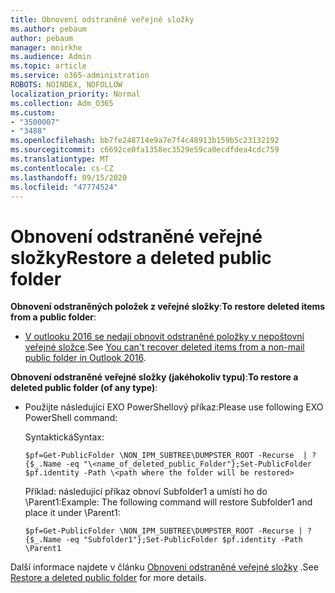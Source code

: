 ```yaml
---
title: Obnovení odstraněné veřejné složky
ms.author: pebaum
author: pebaum
manager: mnirkhe
ms.audience: Admin
ms.topic: article
ms.service: o365-administration
ROBOTS: NOINDEX, NOFOLLOW
localization_priority: Normal
ms.collection: Adm_O365
ms.custom:
- "3500007"
- "3488"
ms.openlocfilehash: bb7fe248714e9a7e7f4c48913b159b5c23132192
ms.sourcegitcommit: c6692ce0fa1358ec3529e59ca0ecdfdea4cdc759
ms.translationtype: MT
ms.contentlocale: cs-CZ
ms.lasthandoff: 09/15/2020
ms.locfileid: "47774524"
---
```

# <a name="restore-a-deleted-public-folder"></a><span data-ttu-id="299df-102">Obnovení odstraněné veřejné složky</span><span class="sxs-lookup"><span data-stu-id="299df-102">Restore a deleted public folder</span></span>

<span data-ttu-id="299df-103">**Obnovení odstraněných položek z veřejné složky**:</span><span class="sxs-lookup"><span data-stu-id="299df-103">**To restore deleted items from a public folder**:</span></span>

- <span data-ttu-id="299df-104">[V outlooku 2016 se nedají obnovit odstraněné položky v nepoštovní veřejné složce](https://aka.ms/pfrec).</span><span class="sxs-lookup"><span data-stu-id="299df-104">See [You can't recover deleted items from a non-mail public folder in Outlook 2016](https://aka.ms/pfrec).</span></span>
 
<span data-ttu-id="299df-105">**Obnovení odstraněné veřejné složky (jakéhokoliv typu)**:</span><span class="sxs-lookup"><span data-stu-id="299df-105">**To restore a deleted public folder (of any type)**:</span></span> 

- <span data-ttu-id="299df-106">Použijte následující EXO PowerShellový příkaz:</span><span class="sxs-lookup"><span data-stu-id="299df-106">Please use following EXO PowerShell command:</span></span>

    <span data-ttu-id="299df-107">Syntaktická</span><span class="sxs-lookup"><span data-stu-id="299df-107">Syntax:</span></span>

     `$pf=Get-PublicFolder \NON_IPM_SUBTREE\DUMPSTER_ROOT -Recurse  | ?{$_.Name -eq "\<name_of_deleted_public_Folder"};Set-PublicFolder $pf.identity -Path \<path where the folder will be restored>`

    <span data-ttu-id="299df-108">Příklad: následující příkaz obnoví Subfolder1 a umístí ho do \Parent1:</span><span class="sxs-lookup"><span data-stu-id="299df-108">Example: The following command will restore Subfolder1 and place it under \Parent1:</span></span>

    `$pf=Get-PublicFolder \NON_IPM_SUBTREE\DUMPSTER_ROOT -Recurse | ?{$_.Name -eq "Subfolder1"};Set-PublicFolder $pf.identity -Path \Parent1`

<span data-ttu-id="299df-109">Další informace najdete v článku [Obnovení odstraněné veřejné složky](https://docs.microsoft.com/exchange/collaboration-exo/public-folders/restore-deleted-public-folder) .</span><span class="sxs-lookup"><span data-stu-id="299df-109">See [Restore a deleted public folder](https://docs.microsoft.com/exchange/collaboration-exo/public-folders/restore-deleted-public-folder) for more details.</span></span>
